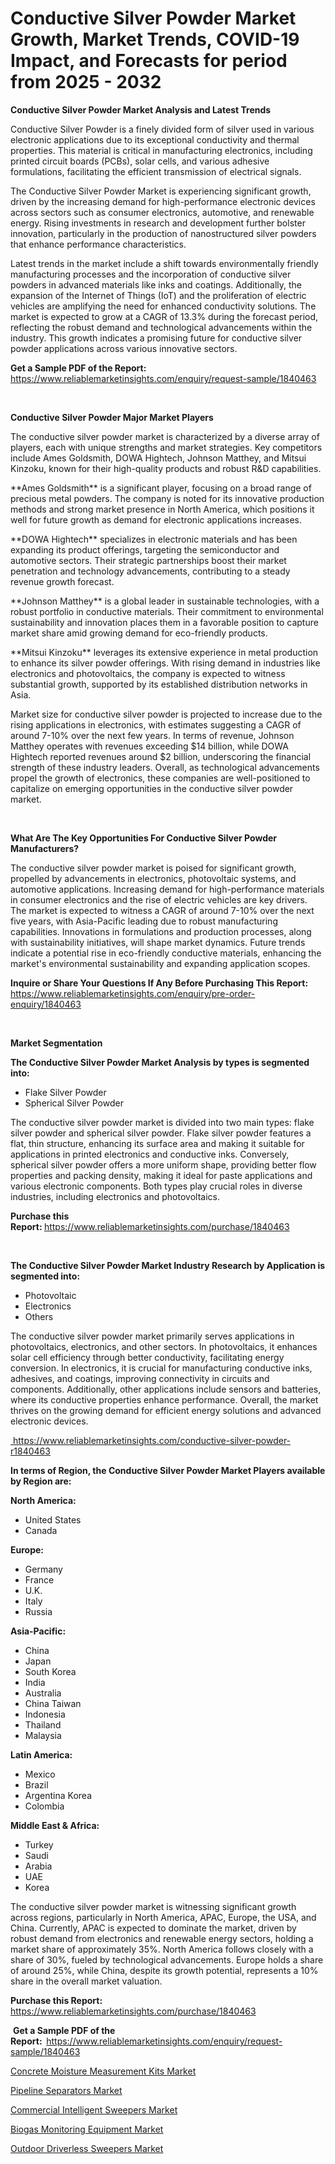 <p><h1>Conductive Silver Powder Market Growth, Market Trends, COVID-19 Impact, and Forecasts for period from 2025 - 2032</h1></p><p><strong>Conductive Silver Powder Market Analysis and Latest Trends</strong></p>
<p><p>Conductive Silver Powder is a finely divided form of silver used in various electronic applications due to its exceptional conductivity and thermal properties. This material is critical in manufacturing electronics, including printed circuit boards (PCBs), solar cells, and various adhesive formulations, facilitating the efficient transmission of electrical signals.</p><p>The Conductive Silver Powder Market is experiencing significant growth, driven by the increasing demand for high-performance electronic devices across sectors such as consumer electronics, automotive, and renewable energy. Rising investments in research and development further bolster innovation, particularly in the production of nanostructured silver powders that enhance performance characteristics.</p><p>Latest trends in the market include a shift towards environmentally friendly manufacturing processes and the incorporation of conductive silver powders in advanced materials like inks and coatings. Additionally, the expansion of the Internet of Things (IoT) and the proliferation of electric vehicles are amplifying the need for enhanced conductivity solutions. The market is expected to grow at a CAGR of 13.3% during the forecast period, reflecting the robust demand and technological advancements within the industry. This growth indicates a promising future for conductive silver powder applications across various innovative sectors.</p></p>
<p><strong>Get a Sample PDF of the Report:&nbsp;</strong> <a href="https://www.reliablemarketinsights.com/enquiry/request-sample/1840463?utm_campaign=2956&utm_medium=2&utm_source=Github&utm_content=ia&utm_term=03042025&utm_id=conductive-silver-powder">https://www.reliablemarketinsights.com/enquiry/request-sample/1840463</a></p>
<p>&nbsp;</p>
<p><strong>Conductive Silver Powder Major Market Players</strong></p>
<p><p>The conductive silver powder market is characterized by a diverse array of players, each with unique strengths and market strategies. Key competitors include Ames Goldsmith, DOWA Hightech, Johnson Matthey, and Mitsui Kinzoku, known for their high-quality products and robust R&D capabilities.</p><p>**Ames Goldsmith** is a significant player, focusing on a broad range of precious metal powders. The company is noted for its innovative production methods and strong market presence in North America, which positions it well for future growth as demand for electronic applications increases.</p><p>**DOWA Hightech** specializes in electronic materials and has been expanding its product offerings, targeting the semiconductor and automotive sectors. Their strategic partnerships boost their market penetration and technology advancements, contributing to a steady revenue growth forecast.</p><p>**Johnson Matthey** is a global leader in sustainable technologies, with a robust portfolio in conductive materials. Their commitment to environmental sustainability and innovation places them in a favorable position to capture market share amid growing demand for eco-friendly products.</p><p>**Mitsui Kinzoku** leverages its extensive experience in metal production to enhance its silver powder offerings. With rising demand in industries like electronics and photovoltaics, the company is expected to witness substantial growth, supported by its established distribution networks in Asia.</p><p>Market size for conductive silver powder is projected to increase due to the rising applications in electronics, with estimates suggesting a CAGR of around 7-10% over the next few years. In terms of revenue, Johnson Matthey operates with revenues exceeding $14 billion, while DOWA Hightech reported revenues around $2 billion, underscoring the financial strength of these industry leaders. Overall, as technological advancements propel the growth of electronics, these companies are well-positioned to capitalize on emerging opportunities in the conductive silver powder market.</p></p>
<p>&nbsp;</p>
<p><strong>What Are The Key Opportunities For Conductive Silver Powder Manufacturers?</strong></p>
<p><p>The conductive silver powder market is poised for significant growth, propelled by advancements in electronics, photovoltaic systems, and automotive applications. Increasing demand for high-performance materials in consumer electronics and the rise of electric vehicles are key drivers. The market is expected to witness a CAGR of around 7-10% over the next five years, with Asia-Pacific leading due to robust manufacturing capabilities. Innovations in formulations and production processes, along with sustainability initiatives, will shape market dynamics. Future trends indicate a potential rise in eco-friendly conductive materials, enhancing the market's environmental sustainability and expanding application scopes.</p></p>
<p><strong>Inquire or Share Your Questions If Any Before Purchasing This Report:</strong> <a href="https://www.reliablemarketinsights.com/enquiry/pre-order-enquiry/1840463?utm_campaign=2956&utm_medium=2&utm_source=Github&utm_content=ia&utm_term=03042025&utm_id=conductive-silver-powder">https://www.reliablemarketinsights.com/enquiry/pre-order-enquiry/1840463</a></p>
<p>&nbsp;</p>
<p><strong>Market Segmentation</strong></p>
<p><strong>The Conductive Silver Powder Market Analysis by types is segmented into:</strong></p>
<p><ul><li>Flake Silver Powder</li><li>Spherical Silver Powder</li></ul></p>
<p><p>The conductive silver powder market is divided into two main types: flake silver powder and spherical silver powder. Flake silver powder features a flat, thin structure, enhancing its surface area and making it suitable for applications in printed electronics and conductive inks. Conversely, spherical silver powder offers a more uniform shape, providing better flow properties and packing density, making it ideal for paste applications and various electronic components. Both types play crucial roles in diverse industries, including electronics and photovoltaics.</p></p>
<p><strong>Purchase this Report:&nbsp;</strong><a href="https://www.reliablemarketinsights.com/purchase/1840463?utm_campaign=2956&utm_medium=2&utm_source=Github&utm_content=ia&utm_term=03042025&utm_id=conductive-silver-powder">https://www.reliablemarketinsights.com/purchase/1840463</a></p>
<p>&nbsp;</p>
<p><strong>The Conductive Silver Powder Market Industry Research by Application is segmented into:</strong></p>
<p><ul><li>Photovoltaic</li><li>Electronics</li><li>Others</li></ul></p>
<p><p>The conductive silver powder market primarily serves applications in photovoltaics, electronics, and other sectors. In photovoltaics, it enhances solar cell efficiency through better conductivity, facilitating energy conversion. In electronics, it is crucial for manufacturing conductive inks, adhesives, and coatings, improving connectivity in circuits and components. Additionally, other applications include sensors and batteries, where its conductive properties enhance performance. Overall, the market thrives on the growing demand for efficient energy solutions and advanced electronic devices.</p></p>
<p><a href="https://www.reliablemarketinsights.com/conductive-silver-powder-r1840463?utm_campaign=2956&utm_medium=2&utm_source=Github&utm_content=ia&utm_term=03042025&utm_id=conductive-silver-powder">&nbsp;https://www.reliablemarketinsights.com/conductive-silver-powder-r1840463</a></p>
<p><strong>In terms of Region, the Conductive Silver Powder Market Players available by Region are:</strong></p>
<p>
    <p> <strong> North America: </strong>
        <ul>
            <li>United States</li>
            <li>Canada</li>
        </ul>
        </p> 
    <p> <strong> Europe: </strong>
        <ul>
            <li>Germany</li>
            <li>France</li>
            <li>U.K.</li>
            <li>Italy</li>
            <li>Russia</li>
        </ul>
        </p> 
    <p> <strong> Asia-Pacific: </strong>
        <ul>
            <li>China</li>
            <li>Japan</li>
            <li>South Korea</li>
            <li>India</li>
            <li>Australia</li>
            <li>China Taiwan</li>
            <li>Indonesia</li>
            <li>Thailand</li>
            <li>Malaysia</li>
        </ul>
        </p> 
    <p> <strong> Latin America: </strong>
        <ul>
            <li>Mexico</li>
            <li>Brazil</li>
            <li>Argentina Korea</li>
            <li>Colombia</li>
        </ul>
        </p> 
    <p> <strong> Middle East & Africa: </strong>
        <ul>
            <li>Turkey</li>
            <li>Saudi</li>
            <li>Arabia</li>
            <li>UAE</li>
            <li>Korea</li>
        </ul>
    </p>
    </p>
<p><p>The conductive silver powder market is witnessing significant growth across regions, particularly in North America, APAC, Europe, the USA, and China. Currently, APAC is expected to dominate the market, driven by robust demand from electronics and renewable energy sectors, holding a market share of approximately 35%. North America follows closely with a share of 30%, fueled by technological advancements. Europe holds a share of around 25%, while China, despite its growth potential, represents a 10% share in the overall market valuation.</p></p>
<p><strong>Purchase this Report: </strong><a href="https://www.reliablemarketinsights.com/purchase/1840463?utm_campaign=2956&utm_medium=2&utm_source=Github&utm_content=ia&utm_term=03042025&utm_id=conductive-silver-powder">https://www.reliablemarketinsights.com/purchase/1840463</a></p>
<p>&nbsp;<strong>Get a Sample PDF of the Report:&nbsp;&nbsp;</strong><a href="https://www.reliablemarketinsights.com/enquiry/request-sample/1840463?utm_campaign=2956&utm_medium=2&utm_source=Github&utm_content=ia&utm_term=03042025&utm_id=conductive-silver-powder">https://www.reliablemarketinsights.com/enquiry/request-sample/1840463</a></p>
<p><strong></strong></p>
<p><p><a href="https://www.linkedin.com/pulse/projected-cagr-79-concrete-moisture-measurement-kits-market-dm1de?utm_campaign=2956&utm_medium=2&utm_source=Github&utm_content=ia&utm_term=03042025&utm_id=conductive-silver-powder">Concrete Moisture Measurement Kits Market</a></p><p><a href="https://www.linkedin.com/pulse/pipeline-separators-market-trend-analysis-suggests-significant-growth-ezjde?utm_campaign=2956&utm_medium=2&utm_source=Github&utm_content=ia&utm_term=03042025&utm_id=conductive-silver-powder">Pipeline Separators Market</a></p><p><a href="https://www.linkedin.com/pulse/commercial-intelligent-sweepers-market-size-cagr-108-current-hxkgf?utm_campaign=2956&utm_medium=2&utm_source=Github&utm_content=ia&utm_term=03042025&utm_id=conductive-silver-powder">Commercial Intelligent Sweepers Market</a></p><p><a href="https://www.linkedin.com/pulse/competitive-landscape-biogas-monitoring-equipment-market-lyoue?utm_campaign=2956&utm_medium=2&utm_source=Github&utm_content=ia&utm_term=03042025&utm_id=conductive-silver-powder">Biogas Monitoring Equipment Market</a></p><p><a href="https://www.linkedin.com/pulse/outdoor-driverless-sweepers-market-global-insights-regional-tzoxf?utm_campaign=2956&utm_medium=2&utm_source=Github&utm_content=ia&utm_term=03042025&utm_id=conductive-silver-powder">Outdoor Driverless Sweepers Market</a></p></p>